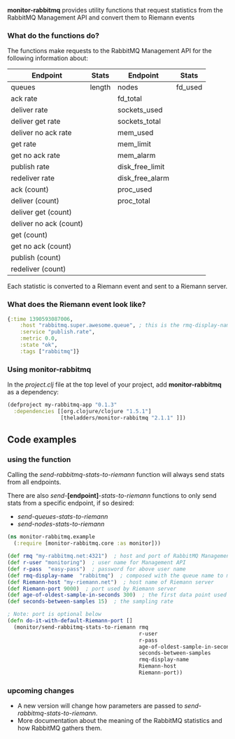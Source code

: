 **monitor-rabbitmq** provides utility functions that request statistics from the RabbitMQ Management API and convert them to Riemann events

### What do the functions do? ###

The functions make requests to the RabbitMQ Management API for the following information about:

Endpoint | Stats | Endpoint | Stats 
-------- | ----- | -------- | -----
queues | length | nodes | fd_used
 | ack rate | | fd_total
 | deliver rate | | sockets_used
 | deliver get rate | | sockets_total
 | deliver no ack rate | | mem_used
 | get rate | | mem_limit
 | get no ack rate | | mem_alarm
 | publish rate | | disk_free_limit
 | redeliver rate | | disk_free_alarm
 | ack (count) | | proc_used
 | deliver (count) | | proc_total
 | deliver get (count) | |
 | deliver no ack (count) | |
 | get (count) | |
 | get no ack (count) | |
 | publish (count)| |
 | redeliver (count) | |

Each statistic is converted to a Riemann event and sent to a Riemann server.

### What does the Riemann event look like? ###
```clj
{:time 1390593087006,
    :host "rabbitmq.super.awesome.queue", ; this is the rmq-display-name composed with the queue or node name
    :service "publish.rate",
    :metric 0.0,
    :state "ok",
    :tags ["rabbitmq"]}
```

### Using monitor-rabbitmq ###

In the *project.clj* file at the top level of your project, add **monitor-rabbitmq** as a dependency:

```clj
(defproject my-rabbitmq-app "0.1.3"
  :dependencies [[org.clojure/clojure "1.5.1"]
                 [theladders/monitor-rabbitmq "2.1.1" ]])
```

## Code examples ##


### using the function ###

Calling the *send-rabbitmq-stats-to-riemann* function will always send stats from all endpoints.

There are also *send-*__[endpoint]__*-stats-to-riemann* functions to only send stats from a specific endpoint, if so desired:

* *send-queues-stats-to-riemann*
* *send-nodes-stats-to-riemann*


```clj
(ns monitor-rabbitmq.example
  (:require [monitor-rabbitmq.core :as monitor]))

(def rmq "my-rabbitmq.net:4321")  ; host and port of RabbitMQ Management API
(def r-user "monitoring")  ; user name for Management API
(def r-pass  "easy-pass")  ; password for above user name
(def rmq-display-name  "rabbitmq")  ; composed with the queue name to make the host value of the Riemann event
(def Riemann-host "my-riemann.net")  ; host name of Riemann server
(def Riemann-port 9000)  ; port used by Riemann server
(def age-of-oldest-sample-in-seconds 300)  ; the first data point used to calculate average rate
(def seconds-between-samples 15)  ; the sampling rate

; Note: port is optional below
(defn do-it-with-default-Riemann-port []
  (monitor/send-rabbitmq-stats-to-riemann rmq
                                          r-user
                                          r-pass
                                          age-of-oldest-sample-in-seconds
                                          seconds-between-samples
                                          rmq-display-name
                                          Riemann-host
                                          Riemann-port))
```

### upcoming changes ###

* A new version will change how parameters are passed to *send-rabbitmq-stats-to-riemann*.
* More documentation about the meaning of the RabbitMQ statistics and how RabbitMQ gathers them.



